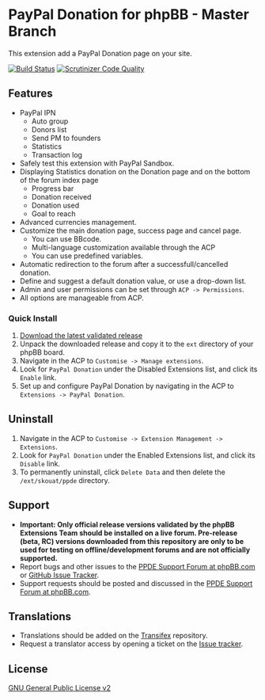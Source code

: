 # PayPal Donation for phpBB - Master Branch
This extension add a PayPal Donation page on your site.

[![Build Status](https://travis-ci.org/Skouat/ext_paypal_donation.svg?branch=master)](https://travis-ci.org/Skouat/ext_paypal_donation) [![Scrutinizer Code Quality](https://scrutinizer-ci.com/g/Skouat/ext_paypal_donation/badges/quality-score.png?b=master)](https://scrutinizer-ci.com/g/Skouat/ext_paypal_donation/?branch=master)

## Features
* PayPal IPN
    * Auto group
    * Donors list
    * Send PM to founders
    * Statistics
    * Transaction log
* Safely test this extension with PayPal Sandbox.
* Displaying Statistics donation on the Donation page and on the bottom of the forum index page
    * Progress bar
    * Donation received
    * Donation used
    * Goal to reach
* Advanced currencies management.
* Customize the main donation page, success page and cancel page.
    * You can use BBcode.
    * Multi-language customization available through the ACP
    * You can use predefined variables.
* Automatic redirection to the forum after a successfull/cancelled donation.
* Define and suggest a default donation value, or use a drop-down list.
* Admin and user permissions can be set through `ACP -> Permissions`.
* All options are manageable from ACP.

### Quick Install

1. [Download the latest validated release](https://www.phpbb.com/customise/db/extension/paypal_donation_extension/)
2. Unpack the downloaded release and copy it to the `ext` directory of your phpBB board.
3. Navigate in the ACP to `Customise -> Manage extensions`.
4. Look for `PayPal Donation` under the Disabled Extensions list, and click its `Enable` link.
5. Set up and configure PayPal Donation by navigating in the ACP to `Extensions -> PayPal Donation`.

## Uninstall

1. Navigate in the ACP to `Customise -> Extension Management -> Extensions`.
2. Look for `PayPal Donation` under the Enabled Extensions list, and click its `Disable` link.
3. To permanently uninstall, click `Delete Data` and then delete the `/ext/skouat/ppde` directory.

## Support

* **Important: Only official release versions validated by the phpBB Extensions Team should be installed on a live forum. Pre-release (beta, RC) versions downloaded from this repository are only to be used for testing on offline/development forums and are not officially supported.**
* Report bugs and other issues to the [PPDE Support Forum at phpBB.com](https://www.phpbb.com/customise/db/extension/paypal_donation_extension/) or [GitHub Issue Tracker](https://github.com/Skouat/ext_paypal_donation/issues).
* Support requests should be posted and discussed in the [PPDE Support Forum at phpBB.com](https://www.phpbb.com/customise/db/extension/paypal_donation_extension/).

## Translations

* Translations should be added on the [Transifex](https://www.transifex.com/skouat/ppde/) repository.
* Request a translator access by opening a ticket on the [Issue tracker](https://github.com/Skouat/ext_paypal_donation/issues/).

## License
[GNU General Public License v2](http://opensource.org/licenses/GPL-2.0)
